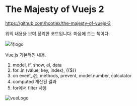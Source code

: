 The Majesty of Vuejs 2
=================

https://github.com/hootlex/the-majesty-of-vuejs-2

위의 내용을 보며 정리한 코드입니다. 마음에 드는 책이다.

![책logo](http://postfiles8.naver.net/MjAxODA0MDNfNzgg/MDAxNTIyNzM4MjMyNDM1.O-ZXp_EFeqw6rxNt0YfbfMuTOOaLaBlRblk4ybocLW8g.unJNjcSBA4r4N-_MBa7zgtzNR8dcUUmpeMKL1gf7YZYg.PNG.1ilsang/image_6985367931522738061585.png?type=w966)


Vue.js 기본적인 내용.

1. model, if, show, el, data
2. for..in (value, key, index), {{$}}
3. on event, @, methods, prevent, model.number, calculator
4. computed 계산된 결과
5. for에서 filter 사용


![vueLogo](https://cdn-images-1.medium.com/max/2000/1*PHmNXbvOfg5AHiMWWuaRXg.jpeg)